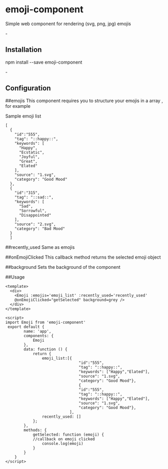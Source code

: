# emoji-component
Simple web component for rendering (svg, png, jpg) emojis

-<h2>Installation </h2>

npm install --save emoji-component


-<h2>Configuration</h2>


##emojis
This component requires you to structure your emojis in a array , for example

Sample emoji list

```
[
  {
    "id":"555",
    "tag": "::happy::",
    "keywords": [
      "Happy",
      "Ecstatic",
      "Joyful",
      "Great",
      "Elated"
    ],
    "source": "1.svg",
    "category": "Good Mood"
  },
  {
    "id":"315",
    "tag": "::sad::",
    "keywords": [
      "Sad",
      "Sorrowful",
      "Disappointed"
    ],
    "source": "2.svg",
    "category": "Bad Mood"
  }
  ]
  ```
  
##recently_used
Same as emojis

##onEmojiClicked
This callback method returns the selected emoji object

   
 ##background
Sets the background of the component




##Usage
```
<template>
  <div>
    <Emoji :emojis='emoji_list' :recently_used='recently_used' 
    @onEmojiClicked="getSelected" background=grey />
  </div>
</template>

<script>
import Emoji from 'emoji-component'
 export default {
        name: 'app',
        components: {
            Emoji
        },
        data: function () {
            return {
                emoji_list:[{
                                "id":"555",
                                "tag": "::happy::",
                                "keywords": ["Happy","Elated"],
                                "source": "1.svg",
                                "category": "Good Mood"},
                                {
                                "id":"555",
                                "tag": "::happy::",
                                "keywords": ["Happy","Elated"],
                                "source": "1.svg",
                                "category": "Good Mood"},
                            ],
                recently_used: []
            };
        },
        methods: {
            getSelected: function (emoji) {
            //callback on emoji clicked 
                console.log(emoji)
            }
        }
    }
</script>
```
